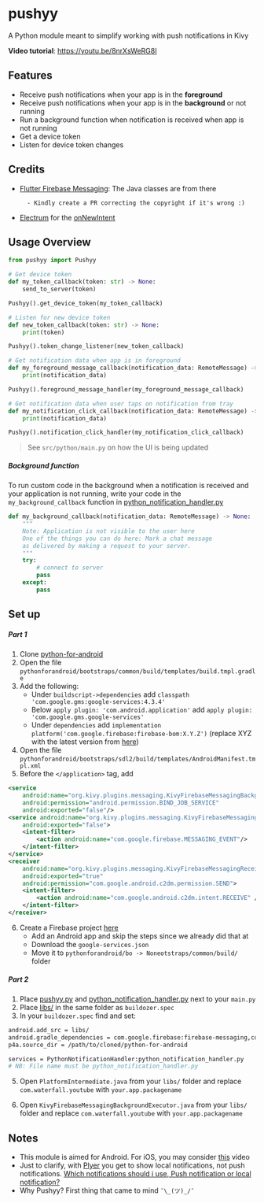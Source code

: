 # pushyy
A Python module meant to simplify working with push notifications in Kivy

**Video tutorial**: https://youtu.be/8nrXsWeRG8I

Features
--------------
- Receive push notifications when your app is in the **foreground**
- Receive push notifications when your app is in the **background** or not running
- Run a background function when notification is received when app is not running
- Get a device token
- Listen for device token changes

Credits
--------------
- [Flutter Firebase Messaging](https://github.com/FirebaseExtended/flutterfire/tree/master/packages/firebase_messaging/firebase_messaging): The Java classes are from there

        - Kindly create a PR correcting the copyright if it's wrong :)
- [Electrum](https://github.com/spesmilo/electrum/tree/master/electrum) for the [onNewIntent](https://github.com/spesmilo/electrum/blob/6650e6bbae12a79e12667857ee039f1b1f30c7e3/electrum/gui/kivy/main_window.py#L620)

Usage Overview
--------------
```python
from pushyy import Pushyy

# Get device token
def my_token_callback(token: str) -> None:
    send_to_server(token)

Pushyy().get_device_token(my_token_callback)

# Listen for new device token
def new_token_callback(token: str) -> None:
    print(token)

Pushyy().token_change_listener(new_token_callback)

# Get notification data when app is in foreground
def my_foreground_message_callback(notification_data: RemoteMessage) -> None:
    print(notification_data)

Pushyy().foreground_message_handler(my_foreground_message_callback)

# Get notification data when user taps on notification from tray
def my_notification_click_callback(notification_data: RemoteMessage) -> None:
    print(notification_data)

Pushyy().notification_click_handler(my_notification_click_callback)

```
> See `src/python/main.py` on how the UI is being updated

##### Background function
To run custom code in the background when a notification is received and your application is not running, write your code in the ```my_background_callback``` function in [python_notification_handler.py](src/python/python_notification_handler.py)
```python
def my_background_callback(notification_data: RemoteMessage) -> None:
    """
    Note: Application is not visible to the user here
    One of the things you can do here: Mark a chat message
    as delivered by making a request to your server.
    """
    try:
        # connect to server
        pass
    except:
        pass
```

Set up
--------------
##### Part 1
1. Clone [python-for-android](https://github.com/kivy/python-for-android)
2. Open the file `pythonforandroid/bootstraps/common/build/templates/build.tmpl.gradle`
3. Add the following:
    - Under `buildscript->dependencies` add `classpath 'com.google.gms:google-services:4.3.4'`
    - Below `apply plugin: 'com.android.application'` add `apply plugin: 'com.google.gms.google-services'`
    - Under `dependencies` add `implementation platform('com.google.firebase:firebase-bom:X.Y.Z')` (replace XYZ with the latest version from [here](https://firebase.google.com/docs/android/learn-more#bom))
4. Open the file `pythonforandroid/bootstraps/sdl2/build/templates/AndroidManifest.tmpl.xml`
5. Before the `</application>` tag, add
```xml
<service
    android:name="org.kivy.plugins.messaging.KivyFirebaseMessagingBackgroundService"
    android:permission="android.permission.BIND_JOB_SERVICE"
    android:exported="false"/>
<service android:name="org.kivy.plugins.messaging.KivyFirebaseMessagingService"
    android:exported="false">
    <intent-filter>
        <action android:name="com.google.firebase.MESSAGING_EVENT"/>
    </intent-filter>
</service>
<receiver
    android:name="org.kivy.plugins.messaging.KivyFirebaseMessagingReceiver"
    android:exported="true"
    android:permission="com.google.android.c2dm.permission.SEND">
    <intent-filter>
        <action android:name="com.google.android.c2dm.intent.RECEIVE" />
    </intent-filter>
</receiver>
```
6. Create a Firebase project [here](https://console.firebase.google.com/)
    - Add an Android app and skip the steps since we already did that at
    - Download the `google-services.json`
    - Move it to `pythonforandroid/bo -> Noneotstraps/common/build/` folder
##### Part 2
1. Place [pushyy.py](src/python/pushyy.py) and [python_notification_handler.py](src/python/python_notification_handler.py) next to your `main.py`
2. Place [libs/](src/python/libs) in the same folder as `buildozer.spec`
3. In your `buildozer.spec` find and set:
```bash
android.add_src = libs/
android.gradle_dependencies = com.google.firebase:firebase-messaging,com.google.firebase:firebase-analytics,com.google.code.gson:gson:2.8.6
p4a.source_dir = /path/to/cloned/python-for-android

services = PythonNotificationHandler:python_notification_handler.py
# NB: File name must be python_notification_handler.py
```
5. Open `PlatformIntermediate.java` from your `libs/` folder and replace `com.waterfall.youtube` with `your.app.packagename`

6. Open `KivyFirebaseMessagingBackgroundExecutor.java` from your `libs/` folder and replace `com.waterfall.youtube` with `your.app.packagename`

Notes
---------
- This module is aimed for Android. For iOS, you may consider [this](https://youtu.be/mONyhxt2KV8) video
- Just to clarify, with [Plyer](https://github.com/kivy/plyer) you get to show local notifications, not push notifications. [Which notifications should i use, Push notification or local notification?](https://stackoverflow.com/questions/45343427/which-notifications-should-i-use-push-notification-or-local-notification)
- Why Pushyy? First thing that came to mind `¯\_(ツ)_/¯`
